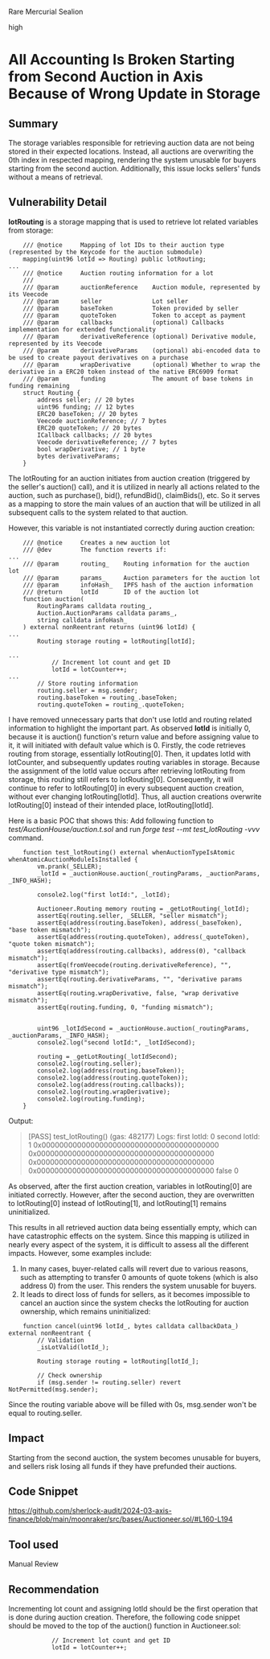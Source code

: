 Rare Mercurial Sealion

high

# All Accounting Is Broken Starting from Second Auction in Axis Because of Wrong Update in Storage

## Summary
The storage variables responsible for retrieving auction data are not being stored in their expected locations. Instead, all auctions are overwriting the 0th index in respected mapping, rendering the system unusable for buyers starting from the second auction. Additionally, this issue locks sellers' funds without a means of retrieval.
## Vulnerability Detail
**lotRouting** is a storage mapping that is used to retrieve lot related variables from storage:
```solidity
    /// @notice     Mapping of lot IDs to their auction type (represented by the Keycode for the auction submodule)
    mapping(uint96 lotId => Routing) public lotRouting;
...
    /// @notice     Auction routing information for a lot
    ///
    /// @param      auctionReference    Auction module, represented by its Veecode
    /// @param      seller              Lot seller
    /// @param      baseToken           Token provided by seller
    /// @param      quoteToken          Token to accept as payment
    /// @param      callbacks           (optional) Callbacks implementation for extended functionality
    /// @param      derivativeReference (optional) Derivative module, represented by its Veecode
    /// @param      derivativeParams    (optional) abi-encoded data to be used to create payout derivatives on a purchase
    /// @param      wrapDerivative      (optional) Whether to wrap the derivative in a ERC20 token instead of the native ERC6909 format
    /// @param      funding             The amount of base tokens in funding remaining
    struct Routing {
        address seller; // 20 bytes
        uint96 funding; // 12 bytes
        ERC20 baseToken; // 20 bytes
        Veecode auctionReference; // 7 bytes
        ERC20 quoteToken; // 20 bytes
        ICallback callbacks; // 20 bytes
        Veecode derivativeReference; // 7 bytes
        bool wrapDerivative; // 1 byte
        bytes derivativeParams;
    }
```
The lotRouting for an auction initiates from auction creation (triggered by the seller's auction() call), and it is utilized in nearly all actions related to the auction, such as purchase(), bid(), refundBid(), claimBids(), etc. So it serves as a mapping to store the main values of an auction that will be utilized in all subsequent calls to the system related to that auction.

However, this variable is not instantiated correctly during auction creation:
```solidity
    /// @notice     Creates a new auction lot
    /// @dev        The function reverts if:
...
    /// @param      routing_    Routing information for the auction lot
    /// @param      params_     Auction parameters for the auction lot
    /// @param      infoHash_   IPFS hash of the auction information
    /// @return     lotId       ID of the auction lot
    function auction(
        RoutingParams calldata routing_,
        Auction.AuctionParams calldata params_,
        string calldata infoHash_
    ) external nonReentrant returns (uint96 lotId) {
...
        Routing storage routing = lotRouting[lotId];

...
            // Increment lot count and get ID
            lotId = lotCounter++;
...
        // Store routing information
        routing.seller = msg.sender;
        routing.baseToken = routing_.baseToken;
        routing.quoteToken = routing_.quoteToken;
```
I have removed unnecessary parts that don't use lotId and routing related information to highlight the important part.
As observed **lotId** is initially 0, because it is auction() function's return value and before assigning value to it, it will initiated with default value which is 0.
Firstly, the code retrieves routing from storage, essentially lotRouting[0]. Then, it updates lotId with lotCounter, and subsequently updates routing variables in storage. Because the assignment of the lotId value occurs after retrieving lotRouting from storage, this routing still refers to lotRouting[0]. Consequently, it will continue to refer to lotRouting[0] in every subsequent auction creation, without ever changing lotRouting[lotId]. Thus, all auction creations overwrite lotRouting[0] instead of their intended place, lotRouting[lotId].

Here is a basic POC that shows this:
Add following function to *test/AuctionHouse/auction.t.sol* and run *forge test --mt test_lotRouting -vvv* command.
```solidity
    function test_lotRouting() external whenAuctionTypeIsAtomic whenAtomicAuctionModuleIsInstalled {
        vm.prank(_SELLER);
        _lotId = _auctionHouse.auction(_routingParams, _auctionParams, _INFO_HASH);

        console2.log("first lotId:", _lotId);

        Auctioneer.Routing memory routing = _getLotRouting(_lotId);
        assertEq(routing.seller, _SELLER, "seller mismatch");
        assertEq(address(routing.baseToken), address(_baseToken), "base token mismatch");
        assertEq(address(routing.quoteToken), address(_quoteToken), "quote token mismatch");
        assertEq(address(routing.callbacks), address(0), "callback mismatch");
        assertEq(fromVeecode(routing.derivativeReference), "", "derivative type mismatch");
        assertEq(routing.derivativeParams, "", "derivative params mismatch");
        assertEq(routing.wrapDerivative, false, "wrap derivative mismatch");
        assertEq(routing.funding, 0, "funding mismatch");


        uint96 _lotIdSecond = _auctionHouse.auction(_routingParams, _auctionParams, _INFO_HASH);
        console2.log("second lotId:", _lotIdSecond);

        routing = _getLotRouting(_lotIdSecond);
        console2.log(routing.seller);
        console2.log(address(routing.baseToken));
        console2.log(address(routing.quoteToken));
        console2.log(address(routing.callbacks));
        console2.log(routing.wrapDerivative);
        console2.log(routing.funding);
    }
```
Output:
>  [PASS] test_lotRouting() (gas: 482177)
Logs:
  first lotId: 0
  second lotId: 1
  0x0000000000000000000000000000000000000000
  0x0000000000000000000000000000000000000000
  0x0000000000000000000000000000000000000000
  0x0000000000000000000000000000000000000000
  false
  0

As observed, after the first auction creation, variables in lotRouting[0] are initiated correctly. However, after the second auction, they are overwritten to lotRouting[0] instead of lotRouting[1], and lotRouting[1] remains uninitialized.

This results in all retrieved auction data being essentially empty, which can have catastrophic effects on the system. Since this mapping is utilized in nearly every aspect of the system, it is difficult to assess all the different impacts. However, some examples include:
1. In many cases, buyer-related calls will revert due to various reasons, such as attempting to transfer 0 amounts of quote tokens (which is also address 0) from the user. This renders the system unusable for buyers.
2. It leads to direct loss of funds for sellers, as it becomes impossible to cancel an auction since the system checks the lotRouting for auction ownership, which remains uninitialized:
```solidity
    function cancel(uint96 lotId_, bytes calldata callbackData_) external nonReentrant {
        // Validation
        _isLotValid(lotId_);

        Routing storage routing = lotRouting[lotId_];

        // Check ownership
        if (msg.sender != routing.seller) revert NotPermitted(msg.sender);
```
Since the routing variable above will be filled with 0s, msg.sender won't be equal to routing.seller.

## Impact
Starting from the second auction, the system becomes unusable for buyers, and sellers risk losing all funds if they have prefunded their auctions.
## Code Snippet
https://github.com/sherlock-audit/2024-03-axis-finance/blob/main/moonraker/src/bases/Auctioneer.sol/#L160-L194
## Tool used

Manual Review

## Recommendation
Incrementing lot count and assigning lotId should be the first operation that is done during auction creation. Therefore, the following code snippet should be moved to the top of the auction() function in Auctioneer.sol:
```solidity
            // Increment lot count and get ID
            lotId = lotCounter++;
```